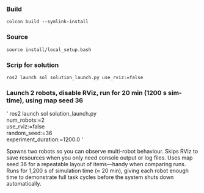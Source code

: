 ### Build
`colcon build --symlink-install`

### Source
`source install/local_setup.bash`

### Scrip for solution
`ros2 launch sol solution_launch.py use_rviz:=false`
 
### Launch 2 robots, disable RViz, run for 20 min (1200 s sim-time), using map seed 36
'
ros2 launch sol solution_launch.py \
  num_robots:=2 \
  use_rviz:=false \
  random_seed:=36 \
  experiment_duration:=1200.0
'

Spawns two robots so you can observe multi-robot behaviour.
Skips RViz to save resources when you only need console output or log files.
Uses map seed 36 for a repeatable layout of items—handy when comparing runs.
Runs for 1,200 s of simulation time (≈ 20 min), giving each robot enough time to demonstrate full task cycles before the system shuts down automatically.
